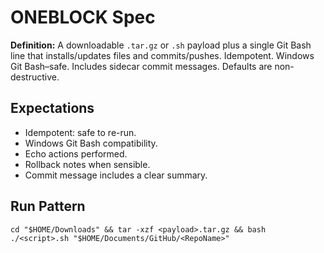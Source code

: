 # ONEBLOCK Spec
**Definition:** A downloadable `.tar.gz` or `.sh` payload plus a single Git Bash line that installs/updates files and commits/pushes. Idempotent. Windows Git Bash–safe. Includes sidecar commit messages. Defaults are non-destructive.

## Expectations
- Idempotent: safe to re-run.
- Windows Git Bash compatibility.
- Echo actions performed.
- Rollback notes when sensible.
- Commit message includes a clear summary.

## Run Pattern
```
cd "$HOME/Downloads" && tar -xzf <payload>.tar.gz && bash ./<script>.sh "$HOME/Documents/GitHub/<RepoName>"
```
